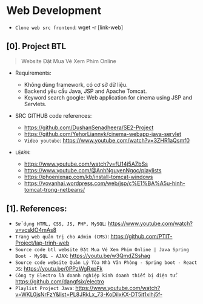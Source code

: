 # Web Development

- `Clone web src frontend`: wget -r [link-web]

## [0]. Project BTL

> Website Đặt Mua Vé Xem Phim Online

- Requirements:

  - Không dùng framework, có cơ sở dữ liệu.
  - Backend yêu cầu Java, JSP and Apache Tomcat.
  - Keyword search google: Web application for cinema using JSP and Servlets.

- SRC GITHUB code references:

  - https://github.com/DushanSenadheera/SE2-Project
  - https://github.com/YehorLiannyk/cinema-webapp-java-servlet
  - `Video youtube`: https://www.youtube.com/watch?v=3ZHR1aQsmf0

- `LEARN`:
  - https://www.youtube.com/watch?v=fU14j5AZbSs
  - https://www.youtube.com/@AnhNguyenNgoc/playlists
  - https://phoenixnap.com/kb/install-tomcat-windows
  - https://vovanhai.wordpress.com/web/jsp/c%E1%BA%A5u-hinh-tomcat-trong-netbeans/

## [1]. References:

- `Sử dụng HTML, CSS, JS, PHP, MySQL`: https://www.youtube.com/watch?v=vcskIO4mAs8
- `Trang web quản trị cho Admin (CMS)`: https://github.com/PTIT-Project/lap-trinh-web
- `Source code btl website Đặt Mua Vé Xem Phim Online | Java Spring Boot - MySQL - AJAX`: https://youtu.be/w3QmdZSshag
- `Source code website Quản Lý Tòa Nhà Văn Phòng - Spring boot - React JS`: https://youtu.be/0PPzWgRxpFk
- `Công ty Electro là doanh nghiệp kinh doanh thiết bị điện tử`: https://github.com/dangfsix/electro
- `Playlist Project Java`: https://www.youtube.com/watch?v=WKL0jsNrFzY&list=PL8JRkLx_73-KoDilxKX-DT5it1xlhj5f-
